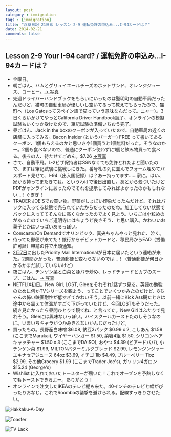 ```yaml
---
layout: post
category : immigration
tags : [immigration]
title: "浮草日記 21日め レッスン 2-9 運転免許の申込み...I-94カードは？"
date: 2014-02-21
comments: false
---
```

## Lesson 2-9 Your I-94 card? / 運転免許の申込み...I-94カードは？

* 金曜日。&nbsp; 
* 朝ごはん、ハムとグリュイエールチーズのホットサンド、オレンジジュース、コーヒー。[-> 写真](http://instagram.com/p/ksngaglDav/)
* 先週ドライバーハンドブックをもらいにいったのは聖明町の自動車局だったんだけど、猫町の自動車局が優しいし空いてるって教えてもらったので、猫町へ（Los Gatosってスペイン語で猫っていう意味なんだって。ニャー）。3日くらいかけてやっとCalifornia Driver Handbook読了、オンラインの模擬試験もいくつか受けたので、筆記試験の準備いちおう完了。
* 昼ごはん、Jack in the boxのクーポンが入っていたので、自動車局の近くの店舗に入ってみる。Bacon Insider (というバーガー) FREE って書いてあるクーポン、1個もらえるのかと思いきや1個買うと1個無料だった。そうなのかー。2個も食べないので、普通にクーポン使わずに1個と飲み物買って食べる。後ろの人、待たせてごめん。$7.26 [->写真](http://instagram.com/p/ksno1JFDa8/)
* さて、自動車局。L-2ビザ保持者はSSNなくても免許とれたよと聞いたので、まずは筆記試験に挑戦しにきた。番号札の列に並んでフォーム埋めてパスポート見せて、I-94（出入国記録）は？あー持ってます……家に。はい、家から持ってまたきてね。というわけで後日出直し。あとから気づいたけどPDFがオンラインにあったのでそれを提示してみればよかったのかもしれない…！ぐぎぎ！
* TRADER JOE'Sでお買い物。野菜がしょぼい印象だったんだけど、それはパックに入ってる状態で売られていたからだったのだわ。加工してない状態でパックに入っててそんなに高くなかったのでよく見よう。いちごは小粒めのがあったのでいちご道明寺にはちょうど良さそう、と思い購入。かわいいお菓子とかはいっぱいあるっぽい。
* ComcastのOn Demandでオリンピック、真央ちゃんやっと見れた、泣く。
* 待ってた郵便が来てた！銀行からデビットカードと、移民局からEAD（労働許可証）申請の件で出頭通知。 &nbsp; 
* [2月7日](7-usday7.html)に出したPriority Mail Internationalが日本に届いたという連絡が来た。2週間かかった。普通郵便と変わらないのでは…！（普通郵便が何日かかるかまだ試していないけど）
* 夜ごはん、チンゲン菜と白菜と豚バラ炒め、レッドチャードとカブのスープ、ごはん。[-> 写真](http://instagram.com/p/ktMGHvFDcQ/)
* NETFLIX初日。New Girl, LOST, Gleeをそれぞれ1話ずつ見る。英語の勉強のために何かTVシリーズを観よう、ってことでいくつかみたのだけど、8ちゃんの怖い映画耐性が低すぎてかわいそう。以前一緒にKick Ass観たときは途中から震えて体温がすごく下がっていたけど、今回LOSTもそうだった。続き見たかったら昼間ひとりで観てね、と言ってた。New Girlはふたりで見れそう。Gleeには興味ないっぽい。ハイスクールカーストたのしそうなのに。いまいちキャラがつかみきれないかんじだったけど。
* 買ったもの。長野産白味噌 $6.08, 納豆3パック $0.99 x 2, こしあん $1.59 (ここまでMarukai), ワイヤーハンガー $1.50, 菜箸4組 $1.50, シリコンヘアキャッチャー $1.50 x 3 (ここまでDAISO), おやつ $4.39 (ビアードパパ), 小チンゲン菜 $1.99, MILTONバターミルクブレッド $2.99, レモンジンジャーエキナセアジュース 64oz $3.69, イチゴ 1lb $4.49, ブルーベリー 11oz $2.99, その他Grocery $1.99 (ここまでTrader Joe's), ガソリン4ガロン $15.24 (George's) 
* Wishlist に入れておいたトースターが届いた！これでオーブンを予熱しなくてもトーストできるよー。ありがとう！
* オンラインで注文したIKEAのテレビ棚も来た。40インチのテレビと幅がぴったりおなじ。これでRoombaの襲撃を避けられる。配線すっきりさせたい。


![Hakkaku-A-Day](https://lh6.googleusercontent.com/-u01TFFC5-Sc/UwkpzjV4WaI/AAAAAAAB6sw/aH1FS8itCUk/w620-h465-no/P1150610.JPG)

![Toaster](https://lh6.googleusercontent.com/-o_VDmlYIylQ/Uwk9cODiNpI/AAAAAAAB6h0/6lxpoewUGcQ/w620-h465-no/14+-+2)

![TV Lack](https://lh3.googleusercontent.com/-Y13aNJkZIOA/Uwk8eY-u4oI/AAAAAAAB6g0/RsH4xVUxwAM/w620-h465-no/P1150635.JPG)